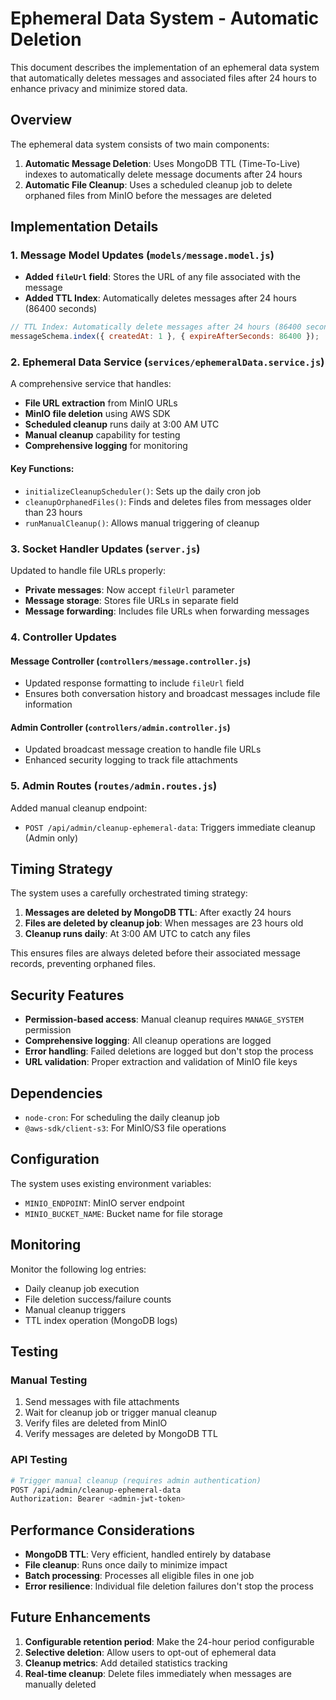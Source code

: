 # Ephemeral Data System - Automatic Deletion

This document describes the implementation of an ephemeral data system that automatically deletes messages and associated files after 24 hours to enhance privacy and minimize stored data.

## Overview

The ephemeral data system consists of two main components:

1. **Automatic Message Deletion**: Uses MongoDB TTL (Time-To-Live) indexes to automatically delete message documents after 24 hours
2. **Automatic File Cleanup**: Uses a scheduled cleanup job to delete orphaned files from MinIO before the messages are deleted

## Implementation Details

### 1. Message Model Updates (`models/message.model.js`)

- **Added `fileUrl` field**: Stores the URL of any file associated with the message
- **Added TTL Index**: Automatically deletes messages after 24 hours (86400 seconds)

```javascript
// TTL Index: Automatically delete messages after 24 hours (86400 seconds)
messageSchema.index({ createdAt: 1 }, { expireAfterSeconds: 86400 });
```

### 2. Ephemeral Data Service (`services/ephemeralData.service.js`)

A comprehensive service that handles:

- **File URL extraction** from MinIO URLs
- **MinIO file deletion** using AWS SDK
- **Scheduled cleanup** runs daily at 3:00 AM UTC
- **Manual cleanup** capability for testing
- **Comprehensive logging** for monitoring

#### Key Functions:

- `initializeCleanupScheduler()`: Sets up the daily cron job
- `cleanupOrphanedFiles()`: Finds and deletes files from messages older than 23 hours
- `runManualCleanup()`: Allows manual triggering of cleanup

### 3. Socket Handler Updates (`server.js`)

Updated to handle file URLs properly:

- **Private messages**: Now accept `fileUrl` parameter
- **Message storage**: Stores file URLs in separate field
- **Message forwarding**: Includes file URLs when forwarding messages

### 4. Controller Updates

#### Message Controller (`controllers/message.controller.js`)
- Updated response formatting to include `fileUrl` field
- Ensures both conversation history and broadcast messages include file information

#### Admin Controller (`controllers/admin.controller.js`)
- Updated broadcast message creation to handle file URLs
- Enhanced security logging to track file attachments

### 5. Admin Routes (`routes/admin.routes.js`)

Added manual cleanup endpoint:
- `POST /api/admin/cleanup-ephemeral-data`: Triggers immediate cleanup (Admin only)

## Timing Strategy

The system uses a carefully orchestrated timing strategy:

1. **Messages are deleted by MongoDB TTL**: After exactly 24 hours
2. **Files are deleted by cleanup job**: When messages are 23 hours old
3. **Cleanup runs daily**: At 3:00 AM UTC to catch any files

This ensures files are always deleted before their associated message records, preventing orphaned files.

## Security Features

- **Permission-based access**: Manual cleanup requires `MANAGE_SYSTEM` permission
- **Comprehensive logging**: All cleanup operations are logged
- **Error handling**: Failed deletions are logged but don't stop the process
- **URL validation**: Proper extraction and validation of MinIO file keys

## Dependencies

- `node-cron`: For scheduling the daily cleanup job
- `@aws-sdk/client-s3`: For MinIO/S3 file operations

## Configuration

The system uses existing environment variables:
- `MINIO_ENDPOINT`: MinIO server endpoint
- `MINIO_BUCKET_NAME`: Bucket name for file storage

## Monitoring

Monitor the following log entries:
- Daily cleanup job execution
- File deletion success/failure counts
- Manual cleanup triggers
- TTL index operation (MongoDB logs)

## Testing

### Manual Testing
1. Send messages with file attachments
2. Wait for cleanup job or trigger manual cleanup
3. Verify files are deleted from MinIO
4. Verify messages are deleted by MongoDB TTL

### API Testing
```bash
# Trigger manual cleanup (requires admin authentication)
POST /api/admin/cleanup-ephemeral-data
Authorization: Bearer <admin-jwt-token>
```

## Performance Considerations

- **MongoDB TTL**: Very efficient, handled entirely by database
- **File cleanup**: Runs once daily to minimize impact
- **Batch processing**: Processes all eligible files in one job
- **Error resilience**: Individual file deletion failures don't stop the process

## Future Enhancements

1. **Configurable retention period**: Make the 24-hour period configurable
2. **Selective deletion**: Allow users to opt-out of ephemeral data
3. **Cleanup metrics**: Add detailed statistics tracking
4. **Real-time cleanup**: Delete files immediately when messages are manually deleted
